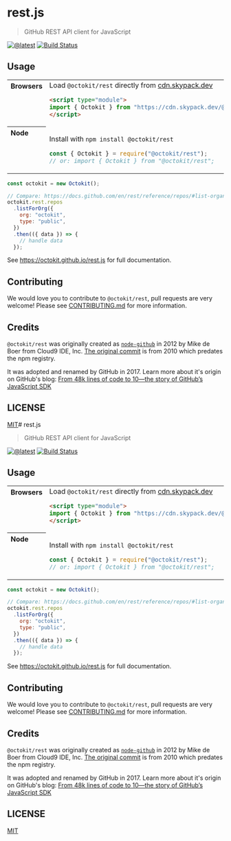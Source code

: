# rest.js

> GitHub REST API client for JavaScript

[![@latest](https://img.shields.io/npm/v/@octokit/rest.svg)](https://www.npmjs.com/package/@octokit/rest)
[![Build Status](https://github.com/octokit/rest.js/workflows/Test/badge.svg)](https://github.com/octokit/rest.js/actions?query=workflow%3ATest+branch%3Amaster)

## Usage

<table>
<tbody valign=top align=left>
<tr><th>
Browsers
</th><td width=100%>
Load <code>@octokit/rest</code> directly from <a href="https://cdn.skypack.dev">cdn.skypack.dev</a>
        
```html
<script type="module">
import { Octokit } from "https://cdn.skypack.dev/@octokit/rest";
</script>
```

</td></tr>
<tr><th>
Node
</th><td>

Install with <code>npm install @octokit/rest</code>

```js
const { Octokit } = require("@octokit/rest");
// or: import { Octokit } from "@octokit/rest";
```

</td></tr>
</tbody>
</table>

```js
const octokit = new Octokit();

// Compare: https://docs.github.com/en/rest/reference/repos/#list-organization-repositories
octokit.rest.repos
  .listForOrg({
    org: "octokit",
    type: "public",
  })
  .then(({ data }) => {
    // handle data
  });
```

See https://octokit.github.io/rest.js for full documentation.

## Contributing

We would love you to contribute to `@octokit/rest`, pull requests are very welcome! Please see [CONTRIBUTING.md](CONTRIBUTING.md) for more information.

## Credits

`@octokit/rest` was originally created as [`node-github`](https://www.npmjs.com/package/github) in 2012 by Mike de Boer from Cloud9 IDE, Inc. [The original commit](https://github.blog/2020-04-09-from-48k-lines-of-code-to-10-the-story-of-githubs-javascript-sdk/) is from 2010 which predates the npm registry.

It was adopted and renamed by GitHub in 2017. Learn more about it's origin on GitHub's blog: [From 48k lines of code to 10—the story of GitHub’s JavaScript SDK](https://github.blog/2020-04-09-from-48k-lines-of-code-to-10-the-story-of-githubs-javascript-sdk/)

## LICENSE

[MIT](LICENSE)# rest.js

> GitHub REST API client for JavaScript

[![@latest](https://img.shields.io/npm/v/@octokit/rest.svg)](https://www.npmjs.com/package/@octokit/rest)
[![Build Status](https://github.com/octokit/rest.js/workflows/Test/badge.svg)](https://github.com/octokit/rest.js/actions?query=workflow%3ATest+branch%3Amaster)

## Usage

<table>
<tbody valign=top align=left>
<tr><th>
Browsers
</th><td width=100%>
Load <code>@octokit/rest</code> directly from <a href="https://cdn.skypack.dev">cdn.skypack.dev</a>
        
```html
<script type="module">
import { Octokit } from "https://cdn.skypack.dev/@octokit/rest";
</script>
```

</td></tr>
<tr><th>
Node
</th><td>

Install with <code>npm install @octokit/rest</code>

```js
const { Octokit } = require("@octokit/rest");
// or: import { Octokit } from "@octokit/rest";
```

</td></tr>
</tbody>
</table>

```js
const octokit = new Octokit();

// Compare: https://docs.github.com/en/rest/reference/repos/#list-organization-repositories
octokit.rest.repos
  .listForOrg({
    org: "octokit",
    type: "public",
  })
  .then(({ data }) => {
    // handle data
  });
```

See https://octokit.github.io/rest.js for full documentation.

## Contributing

We would love you to contribute to `@octokit/rest`, pull requests are very welcome! Please see [CONTRIBUTING.md](CONTRIBUTING.md) for more information.

## Credits

`@octokit/rest` was originally created as [`node-github`](https://www.npmjs.com/package/github) in 2012 by Mike de Boer from Cloud9 IDE, Inc. [The original commit](https://github.blog/2020-04-09-from-48k-lines-of-code-to-10-the-story-of-githubs-javascript-sdk/) is from 2010 which predates the npm registry.

It was adopted and renamed by GitHub in 2017. Learn more about it's origin on GitHub's blog: [From 48k lines of code to 10—the story of GitHub’s JavaScript SDK](https://github.blog/2020-04-09-from-48k-lines-of-code-to-10-the-story-of-githubs-javascript-sdk/)

## LICENSE

[MIT](LICENSE)